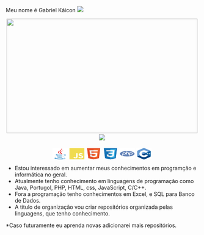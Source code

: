  Meu nome é Gabriel Káicon <img src="https://raw.githubusercontent.com/kaueMarques/kaueMarques/master/hi.gif" width="30" >
 
<div align="center">
	<img width="500em" height="300em" src="https://github-readme-stats.vercel.app/api/top-langs/?username=gkaicon&layout=compact&langs_count=7&theme=dracula"/>
  	<img width="500em" src="https://github-readme-stats.vercel.app/api?username=gkaicon&show_icons=true&theme=dracula&include_all_commits=true&count_private=true"/>
</div>
<div style="display: inline_block" align="center">
	<br>
  	<img align="center" alt="Java" height="30" width="40" src="https://raw.githubusercontent.com/devicons/devicon/master/icons/java/java-original.svg">
  	<img align="center" alt="Java Script" height="30" width="40" src="https://raw.githubusercontent.com/devicons/devicon/master/icons/javascript/javascript-plain.svg">
  	<img align="center" alt="HTML 5" height="30" width="40" src="https://raw.githubusercontent.com/devicons/devicon/master/icons/html5/html5-original.svg">
  	<img align="center" alt="CSS" height="30" width="40" src="https://raw.githubusercontent.com/devicons/devicon/master/icons/css3/css3-original.svg">
  	<img align="center" alt="PHP" height="30" width="40" src="https://raw.githubusercontent.com/devicons/devicon/master/icons/php/php-plain.svg">
  	<img align="center" alt="C++" height="30" width="40" src="https://raw.githubusercontent.com/devicons/devicon/master/icons/cplusplus/cplusplus-original.svg">
  	
</div>

 - Estou interessado em aumentar meus conhecimentos em programção e informática no geral. 
 - Atualmente tenho conhecimento em linguagens de programação como Java, Portugol, PHP, HTML, css, JavaScript, C/C++. 
 - Fora a programação tenho conhecimentos em Excel, e SQL para Banco de Dados.
 - A título de organização vou criar repositórios organizada pelas linguagens, que tenho conhecimento.

*Caso futuramente eu aprenda novas adicionarei mais repositórios.
